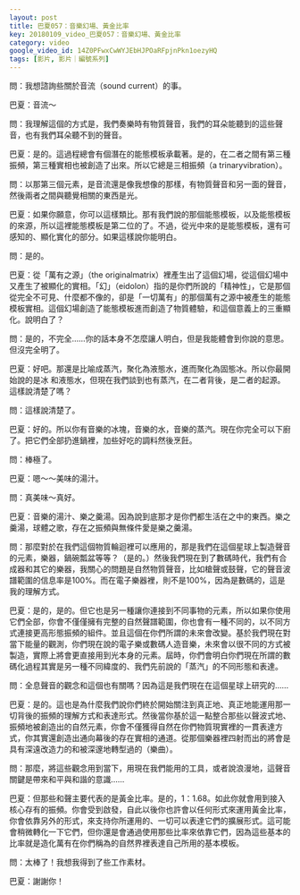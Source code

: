 ```yaml
---
layout: post
title: 巴夏057：音樂幻場、黃金比率
key: 20180109_video_巴夏057：音樂幻場、黃金比率
category: video
google_video_id: 14Z0PFwxCwWYJEbHJPOaRFpjnPkn1oezyHQ
tags: [影片, 影片｜編號系列]
---
```



問：我想諮詢些關於音流（sound current）的事。

巴夏：音流～

問：我理解這個的方式是，我們奏樂時有物質聲音，我們的耳朵能聽到的這些聲音，也有我們耳朵聽不到的聲音。

巴夏：是的。這過程總會有個潛在的能態模板承載著。是的，在二者之間有第三種振頻，第三種實相也被創造了出來。所以它總是三相振頻（a trinaryvibration）。

問：以那第三個元素，是音流還是像我想像的那樣，有物質聲音和另一面的聲音，然後兩者之間與聽覺相關的東西是光。

巴夏：如果你願意，你可以這樣類比。那有我們說的那個能態模板，以及能態模板的來源，所以這裡能態模板是第二位的了。不過，從光中來的是能態模板，還有可感知的、顯化實化的部分。如果這樣說你能明白。

問：是的。

巴夏：從「萬有之源」（the originalmatrix）裡產生出了這個幻場，從這個幻場中又產生了被顯化的實相。「幻」（eidolon）指的是你們所說的「精神性」，它是那個從完全不可見、什麼都不像的，卻是「一切萬有」的那個萬有之源中被產生的能態模板實相。這個幻場創造了能態模板進而創造了物質體驗，和這個意義上的三重顯化。說明白了？

問：是的，不完全……你的話本身不怎麼讓人明白，但是我能體會到你說的意思。但沒完全明了。

巴夏：好吧。那還是比喻成蒸汽，聚化為液態水，進而聚化為固態冰。所以你最開始說的是冰
和液態水，但現在我們談到也有蒸汽，在二者背後，是二者的起源。這樣說清楚了嗎？

問：這樣說清楚了。

巴夏：好的。所以你有音樂的冰塊，音樂的水，音樂的蒸汽。現在你完全可以下廚了。把它們全部扔進鍋裡，加些好吃的調料然後烹飪。

問：棒極了。

巴夏：嗯～～美味的湯汁。

問：真美味～真好。

巴夏：音樂的湯汁、樂之羹湯。因為說到底那才是你們都生活在之中的東西。樂之羹湯，球體之歌，存在之振頻與無條件愛是樂之羹湯。

問：那麼對於在我們這個物質輪迴裡可以應用的，那是我們在這個星球上製造聲音的元素，樂器，鍋碗瓢盆等等？（是的。）然後我們現在到了數碼時代，我們有合成器和其它的樂器，我關心的問題是自然物質聲音，比如槍聲或鼓聲，它的聲音波譜範圍的信息率是100%。而在電子樂器裡，則不是100%，因為是數碼的，這是我的理解方式。

巴夏：是的，是的。但它也是另一種讓你連接到不同事物的元素，所以如果你使用它們全部，你會不僅僅擁有完整的自然聲譜範圍，你也會有一種不同的，以不同方式連接更高形態振頻的組件。並且這個在你們所謂的未來會改變。基於我們現在對當下能量的觀測，你們現在說的電子樂或數碼人造音樂，未來會以很不同的方式被製造，實際上將會更直接用到光本身的元素。屆時，你們會明白你們現在所謂的數碼化過程其實是另一種不同緯度的、我們先前說的「蒸汽」的不同形態和表達。

問：全息聲音的觀念和這個也有關嗎？因為這是我們現在在這個星球上研究的……

巴夏：是的。這也是為什麼我們說你們終於開始關注到真正地、真正地能運用那一切背後的振頻的理解方式和表達形式。然後當你基於這一點整合那些以聲波式地、振頻地被創造出的自然元素，你會不僅獲得自然在你們物質現實裡的一貫表達方式，你其實還創造出通向幕後的存在實相的通道。從那個樂器裡四射而出的將會是具有深遠改造力的和被深邃地轉型過的（樂曲）。

問：那麼，將這些觀念用到當下，用現在我們能用的工具，或者說浪漫地，這聲音關鍵是帶來和平與和諧的意識……

巴夏：但那些和聲主要代表的是黃金比率。是的，1：1.68。如此你就會用到接入核心存有的振頻。你會受到啟發，自此以後你也許會以任何形式來運用黃金比率，你會依靠另外的形式，來支持你所運用的、一切可以表達它們的擴展形式。這可能會稍微轉化一下它們，但你還是會通過使用那些比率來依靠它們，因為這些基本的比率就是造化萬有在你們稱為的自然界裡表達自己所用的基本模板。

問：太棒了！我想我得到了些工作素材。

巴夏：謝謝你！
